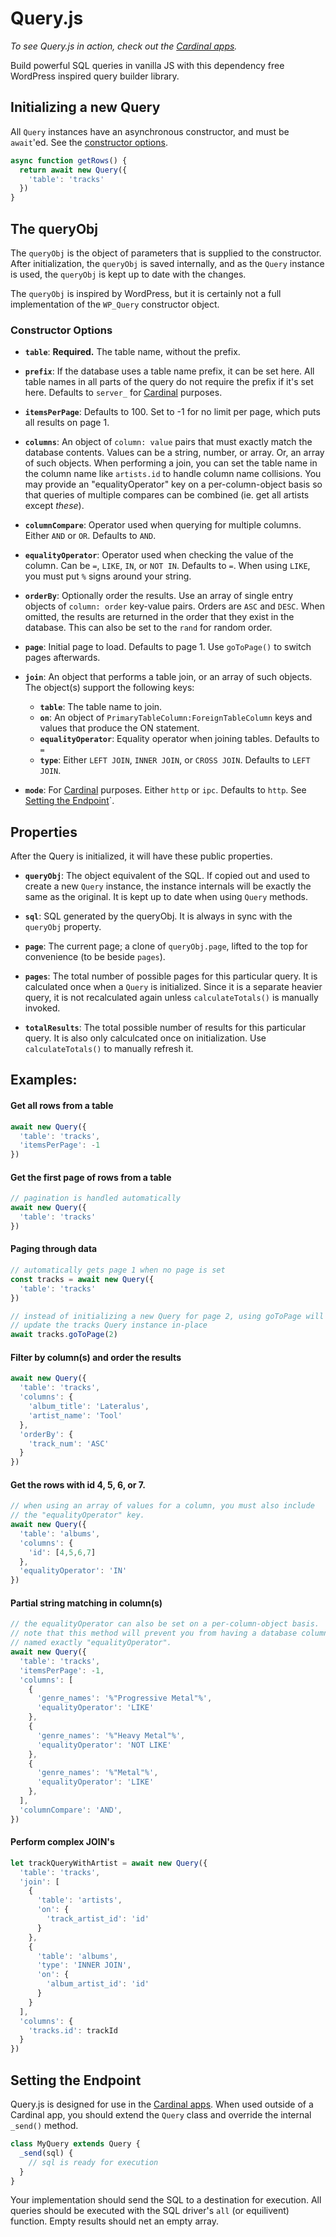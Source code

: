 # Query.js

*To see Query.js in action, check out the
[Cardinal apps](https://cardinalapps.xyz).* 

Build powerful SQL queries in vanilla JS with this dependency free WordPress
inspired query builder library.

## Initializing a new Query
All `Query` instances have an asynchronous constructor, and must be `await`'ed.
See the [constructor options](#constructor-options).

```javascript
async function getRows() {
  return await new Query({
    'table': 'tracks'
  })
}
```

## The queryObj

The `queryObj` is the object of parameters that is supplied to the constructor.
After initialization, the `queryObj` is saved internally, and as the `Query`
instance is used, the `queryObj` is kept up to date with the changes.

The `queryObj` is inspired by WordPress, but it is certainly not a full
implementation of the `WP_Query` constructor object.

### Constructor Options

- **`table`**: **Required.** The table name, without the prefix.

- **`prefix`**: If the database uses a table name prefix, it can be set here.
  All table names in all parts of the query do not require the prefix if it's
  set here. Defaults to `server_` for [Cardinal](https://cardinalapps.xyz)
  purposes.

- **`itemsPerPage`**: Defaults to 100. Set to -1 for no limit per page, which
  puts all results on page 1.

- **`columns`**: An object of `column: value` pairs that must exactly match the
  database contents. Values can be a string, number, or array. Or, an array
  of such objects. When performing a join, you can set the table name in
  the column name like `artists.id` to handle column name collisions. You
  may provide an "equalityOperator" key on a per-column-object basis so
  that queries of multiple compares can be combined (ie. get all artists
  except *these*).
   
- **`columnCompare`**: Operator used when querying for multiple columns. Either
  `AND` or `OR`. Defaults to `AND`.

- **`equalityOperator`**: Operator used when checking the value of the column.
  Can be `=`, `LIKE`, `IN`, or `NOT IN`. Defaults to `=`. When using `LIKE`,
  you must put `%` signs around your string.

- **`orderBy`**: Optionally order the results. Use an array of single entry
  objects of `column: order` key-value pairs. Orders are `ASC` and `DESC`.
  When omitted, the results are returned in the order that they exist in
  the database. This can also be set to the `rand` for random order.

- **`page`**: Initial page to load. Defaults to page 1. Use `goToPage()` to
  switch pages afterwards.

- **`join`**: An object that performs a table join, or an array of such
  objects. The object(s) support the following keys: 
   - **`table`**: The table name to join. 
   - **`on`**: An object of `PrimaryTableColumn:ForeignTableColumn` keys and
   values that produce the ON statement.
   - **`equalityOperator`**: Equality operator when joining tables. Defaults to `=`
   - **`type`**: Either `LEFT JOIN`, `INNER JOIN`, or `CROSS JOIN`. Defaults to
   `LEFT JOIN`.

- **`mode`**: For [Cardinal](https://cardinalapps.xyz) purposes. Either `http`
  or `ipc`. Defaults to `http`. See [Setting the
  Endpoint](#setting-the-endpoint)`.
  
## Properties

After the Query is initialized, it will have these public properties.

- **`queryObj`**: The object equivalent of the SQL. If copied out and used to
  create a new `Query` instance, the instance internals will be exactly the
  same as the original. It is kept up to date when using `Query` methods.

- **`sql`**: SQL generated by the queryObj. It is always in sync with the
  `queryObj` property.

- **`page`**: The current page; a clone of `queryObj.page`, lifted to the top for
  convenience (to be beside `pages`).

- **`pages`**: The total number of possible pages for this particular query. It
  is calculated once when a `Query` is initialized. Since it is a separate
  heavier query, it is not recalculated again unless `calculateTotals()` is
  manually invoked.

- **`totalResults`**: The total possible number of results for this particular
  query. It is also only calculcated once on initialization. Use
  `calculateTotals()` to manually refresh it.

## Examples:

#### Get all rows from a table
```javascript
await new Query({
  'table': 'tracks',
  'itemsPerPage': -1
})
```

#### Get the first page of rows from a table
```javascript
// pagination is handled automatically
await new Query({
  'table': 'tracks'
})
```

#### Paging through data
```javascript
// automatically gets page 1 when no page is set
const tracks = await new Query({
  'table': 'tracks'
})

// instead of initializing a new Query for page 2, using goToPage will 
// update the tracks Query instance in-place
await tracks.goToPage(2)
```

#### Filter by column(s) and order the results
```javascript
await new Query({
  'table': 'tracks',
  'columns': {
    'album_title': 'Lateralus',
    'artist_name': 'Tool'
  },
  'orderBy': {
    'track_num': 'ASC'
  }
})
```

#### Get the rows with id 4, 5, 6, or 7.
```javascript
// when using an array of values for a column, you must also include
// the "equalityOperator" key.
await new Query({
  'table': 'albums',
  'columns': {
    'id': [4,5,6,7]
  },
  'equalityOperator': 'IN'
})
```

#### Partial string matching in column(s)
```javascript
// the equalityOperator can also be set on a per-column-object basis.
// note that this method will prevent you from having a database column
// named exactly "equalityOperator".
await new Query({
  'table': 'tracks',
  'itemsPerPage': -1,
  'columns': [
    {
      'genre_names': '%"Progressive Metal"%',
      'equalityOperator': 'LIKE'
    },
    {
      'genre_names': '%"Heavy Metal"%',
      'equalityOperator': 'NOT LIKE'
    },
    {
      'genre_names': '%"Metal"%',
      'equalityOperator': 'LIKE'
    },
  ],
  'columnCompare': 'AND',
})
```

#### Perform complex JOIN's
```javascript
let trackQueryWithArtist = await new Query({
  'table': 'tracks',
  'join': [
    {
      'table': 'artists',
      'on': {
        'track_artist_id': 'id'
      }
    },
    {
      'table': 'albums',
      'type': 'INNER JOIN',
      'on': {
        'album_artist_id': 'id'
      }
    }
  ],
  'columns': {
    'tracks.id': trackId
  }
})
```

## Setting the Endpoint

Query.js is designed for use in the [Cardinal apps](https://cardinalapps.xyz).
When used outside of a Cardinal app, you should extend the `Query` class and
override the internal `_send()` method.

```javascript
class MyQuery extends Query {
  _send(sql) {
    // sql is ready for execution
  }
}
```

Your implementation should send the SQL to a destination for execution. All
queries should be executed with the SQL driver's `all` (or equilivent) function.
Empty results should net an empty array.